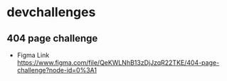 # devchallenges

## 404 page challenge

- Figma Link https://www.figma.com/file/QeKWLNhB13zDjJzqR22TKE/404-page-challenge?node-id=0%3A1
